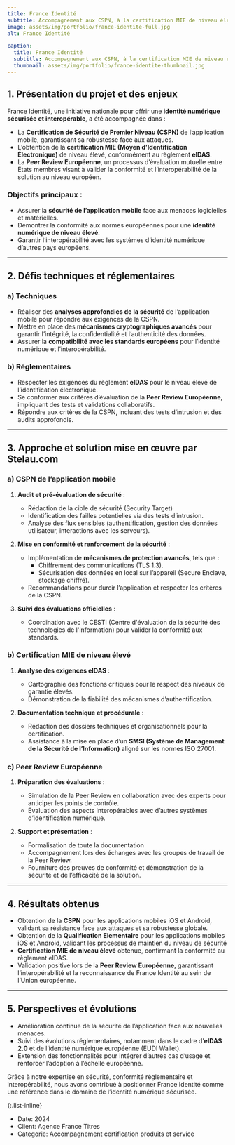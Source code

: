 ```yaml
---
title: France Identité
subtitle: Accompagnement aux CSPN, à la certification MIE de niveau élevé et à la Peer Review Européenne
image: assets/img/portfolio/france-identite-full.jpg
alt: France Identité

caption:
  title: France Identité
  subtitle: Accompagnement aux CSPN, à la certification MIE de niveau élevé et à la Peer Review Européenne
  thumbnail: assets/img/portfolio/france-identite-thumbnail.jpg
---
```


## 1. Présentation du projet et des enjeux

France Identité, une initiative nationale pour offrir une **identité numérique sécurisée et interopérable**, a été accompagnée dans :

- La **Certification de Sécurité de Premier Niveau (CSPN)** de l’application mobile, garantissant sa robustesse face aux attaques.
- L’obtention de la **certification MIE (Moyen d’Identification Électronique)** de niveau élevé, conformément au règlement **eIDAS**.
- La **Peer Review Européenne**, un processus d’évaluation mutuelle entre États membres visant à valider la conformité et l’interopérabilité de la solution au niveau européen.

### Objectifs principaux :

- Assurer la **sécurité de l’application mobile** face aux menaces logicielles et matérielles.
- Démontrer la conformité aux normes européennes pour une **identité numérique de niveau élevé**.
- Garantir l’interopérabilité avec les systèmes d’identité numérique d’autres pays européens.

---

## 2. Défis techniques et réglementaires

### a) Techniques

- Réaliser des **analyses approfondies de la sécurité** de l’application mobile pour répondre aux exigences de la CSPN.
- Mettre en place des **mécanismes cryptographiques avancés** pour garantir l’intégrité, la confidentialité et l’authenticité des données.
- Assurer la **compatibilité avec les standards européens** pour l’identité numérique et l’interopérabilité.

### b) Réglementaires

- Respecter les exigences du règlement **eIDAS** pour le niveau élevé de l’identification électronique.
- Se conformer aux critères d’évaluation de la **Peer Review Européenne**, impliquant des tests et validations collaboratifs.
- Répondre aux critères de la CSPN, incluant des tests d’intrusion et des audits approfondis.

---

## 3. Approche et solution mise en œuvre par Stelau.com

### a) CSPN de l’application mobile

1. **Audit et pré-évaluation de sécurité** :

   - Rédaction de la cible de sécurité (Security Target)
   - Identification des failles potentielles via des tests d’intrusion.
   - Analyse des flux sensibles (authentification, gestion des données utilisateur, interactions avec les serveurs).

2. **Mise en conformité et renforcement de la sécurité** :

   - Implémentation de **mécanismes de protection avancés**, tels que :
     - Chiffrement des communications (TLS 1.3).
     - Sécurisation des données en local sur l’appareil (Secure Enclave, stockage chiffré).
   - Recommandations pour durcir l’application et respecter les critères de la CSPN.

3. **Suivi des évaluations officielles** :
   - Coordination avec le CESTI (Centre d'évaluation de la sécurité des technologies de l'information) pour valider la conformité aux standards.

### b) Certification MIE de niveau élevé

1. **Analyse des exigences eIDAS** :

   - Cartographie des fonctions critiques pour le respect des niveaux de garantie élevés.
   - Démonstration de la fiabilité des mécanismes d’authentification.

2. **Documentation technique et procédurale** :
   - Rédaction des dossiers techniques et organisationnels pour la certification.
   - Assistance à la mise en place d’un **SMSI (Système de Management de la Sécurité de l’Information)** aligné sur les normes ISO 27001.

### c) Peer Review Européenne

1. **Préparation des évaluations** :

   - Simulation de la Peer Review en collaboration avec des experts pour anticiper les points de contrôle.
   - Évaluation des aspects interopérables avec d’autres systèmes d’identification numérique.

2. **Support et présentation** :
   - Formalisation de toute la documentation
   - Accompagnement lors des échanges avec les groupes de travail de la Peer Review.
   - Fourniture des preuves de conformité et démonstration de la sécurité et de l’efficacité de la solution.

---

## 4. Résultats obtenus

- Obtention de la **CSPN** pour les applications mobiles iOS et Android, validant sa résistance face aux attaques et sa robustesse globale.
- Obtention de la **Qualification Elementaire** pour les applications mobiles iOS et Android, validant les processus de maintien du niveau de sécurité
- **Certification MIE de niveau élevé** obtenue, confirmant la conformité au règlement eIDAS.
- Validation positive lors de la **Peer Review Européenne**, garantissant l’interopérabilité et la reconnaissance de France Identité au sein de l’Union européenne.

---

## 5. Perspectives et évolutions

- Amélioration continue de la sécurité de l’application face aux nouvelles menaces.
- Suivi des évolutions réglementaires, notamment dans le cadre d’**eIDAS 2.0** et de l’identité numérique européenne (EUDI Wallet).
- Extension des fonctionnalités pour intégrer d’autres cas d’usage et renforcer l’adoption à l’échelle européenne.

Grâce à notre expertise en sécurité, conformité réglementaire et interopérabilité, nous avons contribué à positionner France Identité comme une référence dans le domaine de l’identité numérique sécurisée.

{:.list-inline}

- Date: 2024
- Client: Agence France Titres
- Categorie: Accompagnement certification produits et service
